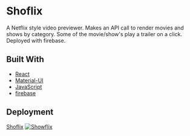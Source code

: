 # Shoflix

A Netflix style video previewer. Makes an API call to render movies and shows by category. Some of the movie/show's play a trailer on a click. Deployed with firebase.

## Built With

- [React](https://reactjs.org/)
- [Material-UI](https://material-ui.com/)
- [JavaScript](https://www.javascript.com/)
- [firebase](https://firebase.google.com/)

## Deployment

[Shoflix](https://netflix-clone-23b92.web.app/)
[![Showflix](src/images/shoflix.png)](https://netflix-clone-23b92.web.app/ 'Shoflix')
